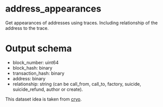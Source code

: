 # address_appearances

Get appearances of addresses using traces. Including relationship of the address to the trace.

# Output schema

- block_number: uint64
- block_hash: binary
- transaction_hash: binary
- address: binary
- relationship: string (can be call_from, call_to, factory, suicide, suicide_refund, author or create).

This dataset idea is taken from [cryo](https://github.com/paradigmxyz/cryo).

